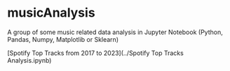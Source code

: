# musicAnalysis

A group of some music related data analysis in Jupyter Notebook (Python, Pandas, Numpy, Matplotlib or Sklearn)

[Spotify Top Tracks from 2017 to 2023](../Spotify Top Tracks Analysis.ipynb)
